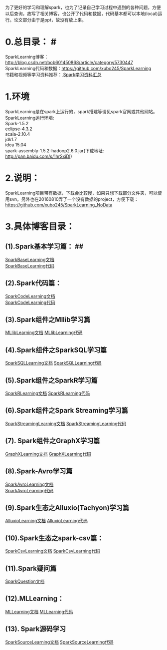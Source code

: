 
为了更好的学习和理解spark，也为了记录自己学习过程中遇到的各种问题，方便以后查询，故写了相关博客，也公开了代码和数据，代码基本都可以本地(local)运行。论文部分由于是ppt，故没有放上来。

# 0.总目录： #
SparkLearning博客：http://blog.csdn.net/bob601450868/article/category/5730447  
SparkLearning代码和数据：https://github.com/xubo245/SparkLearning  
书籍和视频等学习资料推荐：<a href="https://github.com/xubo245/SparkLearning/blob/master/docs/Spark%E5%AD%A6%E4%B9%A0%E8%B5%84%E6%96%99%E6%B1%87%E6%80%BB.md"> Spark学习资料汇总 </a>

# 1.环境 #
SparkLearning是在spark上运行的，spark搭建等请见spark官网或其他网站。
SparkLearning运行环境:  
Spark-1.5.2  
eclipse-4.3.2  
scala-2.10.4  
jdk1.7  
idea 15.04  
spark-assembly-1.5.2-hadoop2.6.0.jar(下载地址: http://pan.baidu.com/s/1hrSxiDI)   


# 2.说明： #
SparkLearning项目带有数据，下载会比较慢，如果只想下载部分文件夹，可以使用svn。另外也在20160810弄了一个没有数据的project，方便下载：https://github.com/xubo245/SparkLearning_NoData

# 3.具体博客目录： #
## (1).Spark基本学习篇： ## 
[SparkBaseLearning文档](./docs/Spark/SparkBaseLearning)  
[SparkBaseLearning代码](./src/main/scala/org/apache/spark/examples)

## (2).Spark代码篇： ## 
[SparkCodeLearning文档](./docs/Spark/SparkCodeLearning)  
[SparkCodeLearning代码](./src/main/scala/org/apache/spark/rdd)

## (3).Spark组件之Mllib学习篇 ##
[MLlibLearning文档](./docs/Spark/MLlibLearning)
[MLlibLearning代码](./src/main/scala/org/apache/spark/mllib)

## (4).Spark组件之SparkSQL学习篇 ##
[SparkSQLLearning文档](./docs/Spark/SparkSQLLearning)
[SparkSQLLearning代码](./src/main/scala/org/apache/spark/sql)

## (5).Spark组件之SparkR学习篇 ##
[SparkRLearning文档](./docs/Spark/SparkRLearning)
[SparkRLearning代码](./src/main/scala/org/apache/spark/R)

## (6).Spark组件之Spark Streaming学习篇 ##
[SparkStreamingLearning文档](./docs/Spark/SparkStreamingLearning)
[SparkStreamingLearning代码](./src/main/scala/org/apache/spark/Streaming)

## (7). Spark组件之GraphX学习篇 ##
[GraphXLearning文档](./docs/Spark/GraphXLearning)
[GraphXLearning代码](./src/main/scala/org/apache/spark/graphx)

## (8).Spark-Avro学习篇 ##
[SparkAvroLearning文档](./docs/Spark/SparkAvroLearning)  
[SparkAvroLearning代码](./src/main/scala/org/apache/spark/avro)

## (9).Spark生态之Alluxio(Tachyon)学习篇 ##
[AlluxioLearning文档](./docs/Spark/AlluxioLearning)
[AlluxioLearning代码](./src/main/scala/org/apache/spark/tachyon)
  
## (10).Spark生态之spark-csv篇： ##
[SparkCsvLearning文档](./docs/Spark/SparkCsvLearning)
[SparkCsvLearning代码](./src/main/scala/org/apache/spark/sparkCSV)

## (11).Spark疑问篇 ##
[SparkQuestion文档](./docs/Spark/SparkQuestion)

## (12).MLLearning： ##
[MLLearning文档](./docs/Spark/MLLearning)
[MLLearning代码](./src/main/scala/org/apache/spark/ml)

## (13). Spark源码学习
[SparkSourceLearning文档](./docs/SparkSourceLearning)
[SparkSourceLearning代码](./src/main/scala/org/apache/spark/sourceCode)
